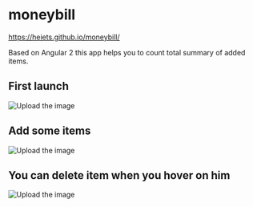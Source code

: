 # moneybill
https://heiets.github.io/moneybill/

Based on Angular 2 this app helps you to count total summary of added items.


## First launch

![Upload the image](http://i.imgur.com/zsbnd4C.png)

## Add some items

![Upload the image](http://i.imgur.com/Drnq3ja.png)

## You can delete item when you hover on him

![Upload the image](http://i.imgur.com/qSRurGD.png)
